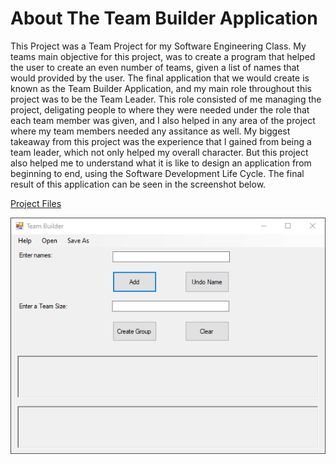 # About The Team Builder Application

This Project was a Team Project for my Software Engineering Class. My teams main objective for this project, was to create a program that helped the user to create an even number of teams, given a list of names that would provided by the user. The final application that we would create is known as the Team Builder Application, and my main role throughout this project was to be the Team Leader. This role consisted of me managing the project, deligating people to where they were needed under the role that each team member was given, and I also helped in any area of the project where my team members needed any assitance as well. My biggest takeaway from this project was the experience that I gained from being a team leader, which not only helped my overall character. But this project also helped me to understand what it is like to design an application from beginning to end, using the Software Development Life Cycle. The final result of this application can be seen in the screenshot below.

[Project Files](https://github.com/CommanderKnight5214/PastProgrammingProjects/tree/main/Class%20Projects/Team%20Builder%20Project/Project%20Files)

![Team Builder Application Preview](https://github.com/CommanderKnight5214/PastProgrammingProjects/blob/main/Class%20Projects/Team%20Builder%20Project/Team%20Builder%20Application%20Preview.png)
